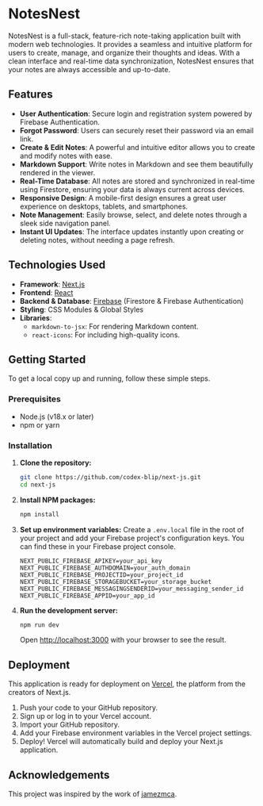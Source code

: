 # NotesNest

NotesNest is a full-stack, feature-rich note-taking application built with modern web technologies. It provides a seamless and intuitive platform for users to create, manage, and organize their thoughts and ideas. With a clean interface and real-time data synchronization, NotesNest ensures that your notes are always accessible and up-to-date.

## Features

- **User Authentication**: Secure login and registration system powered by Firebase Authentication.
- **Forgot Password**: Users can securely reset their password via an email link.
- **Create & Edit Notes**: A powerful and intuitive editor allows you to create and modify notes with ease.
- **Markdown Support**: Write notes in Markdown and see them beautifully rendered in the viewer.
- **Real-Time Database**: All notes are stored and synchronized in real-time using Firestore, ensuring your data is always current across devices.
- **Responsive Design**: A mobile-first design ensures a great user experience on desktops, tablets, and smartphones.
- **Note Management**: Easily browse, select, and delete notes through a sleek side navigation panel.
- **Instant UI Updates**: The interface updates instantly upon creating or deleting notes, without needing a page refresh.

## Technologies Used

- **Framework**: [Next.js](https://nextjs.org/)
- **Frontend**: [React](https://reactjs.org/)
- **Backend & Database**: [Firebase](https://firebase.google.com/) (Firestore & Firebase Authentication)
- **Styling**: CSS Modules & Global Styles
- **Libraries**:
  - `markdown-to-jsx`: For rendering Markdown content.
  - `react-icons`: For including high-quality icons.

## Getting Started

To get a local copy up and running, follow these simple steps.

### Prerequisites

- Node.js (v18.x or later)
- npm or yarn

### Installation

1.  **Clone the repository:**
    ```sh
    git clone https://github.com/codex-blip/next-js.git
    cd next-js
    ```

2.  **Install NPM packages:**
    ```sh
    npm install
    ```

3.  **Set up environment variables:**
    Create a `.env.local` file in the root of your project and add your Firebase project's configuration keys. You can find these in your Firebase project console.

    ```env
    NEXT_PUBLIC_FIREBASE_APIKEY=your_api_key
    NEXT_PUBLIC_FIREBASE_AUTHDOMAIN=your_auth_domain
    NEXT_PUBLIC_FIREBASE_PROJECTID=your_project_id
    NEXT_PUBLIC_FIREBASE_STORAGEBUCKET=your_storage_bucket
    NEXT_PUBLIC_FIREBASE_MESSAGINGSENDERID=your_messaging_sender_id
    NEXT_PUBLIC_FIREBASE_APPID=your_app_id
    ```

4.  **Run the development server:**
    ```sh
    npm run dev
    ```
    Open [http://localhost:3000](http://localhost:3000) with your browser to see the result.

## Deployment

This application is ready for deployment on [Vercel](https://vercel.com/), the platform from the creators of Next.js.

1.  Push your code to your GitHub repository.
2.  Sign up or log in to your Vercel account.
3.  Import your GitHub repository.
4.  Add your Firebase environment variables in the Vercel project settings.
5.  Deploy! Vercel will automatically build and deploy your Next.js application.

## Acknowledgements

This project was inspired by the work of [jamezmca](https://github.com/jamezmca).
